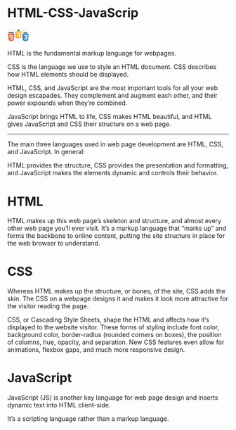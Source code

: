 # HTML-CSS-JavaScrip
<img src="html-css-javascript-2.png" width="50px">
<p>
  HTML is the fundamental markup language for webpages.
</p>

<p>CSS is the language we use to style an HTML document. CSS describes how HTML elements should be displayed.</p>

<p>
  HTML, CSS, and JavaScript are the most important tools for all your web design escapades. They complement and augment each other, and their power expounds when they’re combined.

JavaScript brings HTML to life, CSS makes HTML beautiful, and HTML gives JavaScript and CSS their structure on a web page.
</p>

<hr>
The main three languages used in web page development are HTML, CSS, and JavaScript. In general:
<p>HTML provides the structure, CSS provides the presentation and formatting, and JavaScript makes the elements dynamic and controls their behavior.</p>

<h1> HTML </h1>
<p>HTML makes up this web page’s skeleton and structure, and almost every other web page you’ll ever visit. It’s a markup language that “marks up” and forms the backbone to online content, putting the site structure in place for the web browser to understand.
</p>

<h1>CSS</h1>
<p>Whereas HTML makes up the structure, or bones, of the site, CSS adds the skin. The CSS on a webpage designs it and makes it look more attractive for the visitor reading the page.</p>
<p>
  CSS, or Cascading Style Sheets, shape the HTML and affects how it’s displayed to the website visitor. These forms of styling include font color, background color, border-radius (rounded corners on boxes), the position of columns, hue, opacity, and separation. New CSS features even allow for animations, flexbox gaps, and much more responsive design.
</p>

<h1>JavaScript</h1>
<p>JavaScript (JS) is another key language for web page design and inserts dynamic text into HTML client-side.

It’s a scripting language rather than a markup language.</p>

